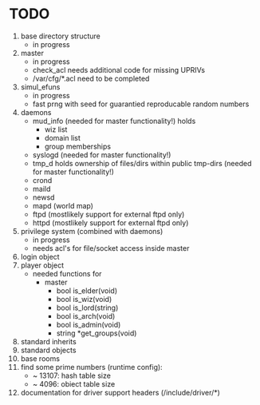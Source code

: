 # TODO

1. base directory structure
    - in progress
1. master
    - in progress
    - check_acl needs additional code for missing UPRIVs
    - /var/cfg/*.acl need to be completed
1. simul_efuns
    - in progress
    - fast prng with seed for guarantied reproducable random numbers
1. daemons
    - mud_info (needed for master functionality!)
        holds
        - wiz list
        - domain list
        - group memberships
    - syslogd (needed for master functionality!)
    - tmp_d holds ownership of files/dirs within public tmp-dirs (needed for master functionality!)
    - crond
    - maild
    - newsd
    - mapd (world map)
    - ftpd (mostlikely support for external ftpd only)
    - httpd (mostlikely support for external ftpd only)
1. privilege system (combined with daemons)
    - in progress
    - needs acl's for file/socket access inside master
1. login object
1. player object
    - needed functions for
        - master
            - bool is_elder(void)
            - bool is_wiz(void)
            - bool is_lord(string)
            - bool is_arch(void)
            - bool is_admin(void)
            - string *get_groups(void)
1. standard inherits
1. standard objects
1. base rooms
1. find some prime numbers (runtime config):
    - ~ 13107: hash table size
    - ~  4096: obiect table size
1. documentation for driver support headers (/include/driver/*)
